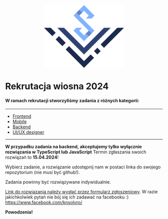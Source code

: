 <div align="center">
<img src="./assets/logo_solvro.png" height="200">
</div>

# Rekrutacja wiosna 2024

#### W ramach rekrutacji stworzyliśmy zadania z różnych kategorii:
---
  - [Frontend](./frontend.md)
  - [Mobile](./mobile.md)
  - [Backend](./backend.md)
  - [UI/UX designer](./uiux.design.md)
--- 
**W przypadku zadania na backend, akceptujemy tylko wyłącznie rozwiązania w TypeScript lub JavaScript**
Termin zgłaszania swoich rozwiązań to **15.04.2024**!

Wybierz zadanie, a rozwiązanie udostępnij nam w postaci linka do swojego repozytorium (nie musi być github!).

Zadania powinny być rozwiązywane indywidualnie.

[Link do rozwiązania należy wysłać przez formularz zgłoszeniowy](https://forms.gle/qUw49xdBkP5YBgyj9). W razie jakichkolwiek pytań nie bój się ich zadawać na facebooku :) https://www.facebook.com/knsolvro/ 

**Powodzenia!**

